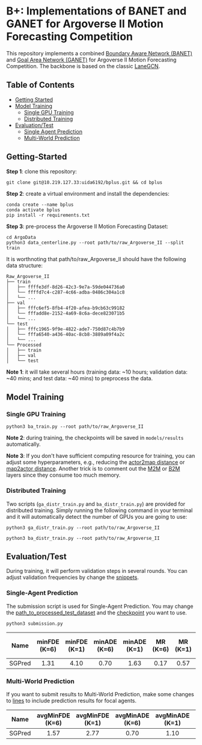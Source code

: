 # B+: Implementations of BANET and GANET for Argoverse II Motion Forecasting Competition

This repository implements a combined [Boundary Aware Network (BANET)](https://arxiv.org/abs/2206.07934) and  [Goal Area Network (GANET)](https://arxiv.org/abs/2209.09723) for Argoverse II Motion Forecasting Competition. The backbone is based on the classic [LaneGCN](https://github.com/uber-research/LaneGCN).  

## Table of Contents

* [Getting Started](#getting-started)
* [Model Training](#model-training)
    * [Single GPU Training](#single-gpu-training)
    * [Distributed Training](#distributed-training) 
* [Evaluation/Test](#Evaluation/Test)
    * [Single Agent Prediction](#single-agent-prediction)
    * [Multi-World Prediction](#multi-world-prediction) 

## Getting-Started

**Step 1**: clone this repository:

```
git clone git@10.219.127.33:uida6192/bplus.git && cd bplus
```

**Step 2**: create a virtual environment and install the dependencies:
```
conda create --name bplus
conda activate bplus
pip install -r requirements.txt
```


**Step 3**: pre-process the Argoverse II Motion Forecasting Dataset:
```
cd ArgoData
python3 data_centerline.py --root path/to/raw_Argoverse_II --split train
```

It is worthnoting that path/to/raw_Argoverse_II should have the following data structure:

```
Raw_Argoverse_II
├── train
│   ├── ffffe3df-8d26-42c3-9e7a-59de044736a0
│   └── ffffd7c4-c287-4c66-adba-0486c304a1c8
│   └── ...
├── val
│   ├── fffc6ef5-8fb4-4f20-afea-b9cb63c99182
│   └── fffadd8e-2152-4a69-8c6a-dece823071b5
│   └── ...
└── test
│   ├── fffc1965-9f9e-4822-ade7-750d87c4b7b9
│   └── fffa6540-a436-40ac-8cb8-3889a09f4a2c
│   └── ...
└── Processed
│   ├── train
│   ├── val
│   └── test

```

**Note 1**: it will take several hours (training data: ~10 hours; validation data: ~40 mins; and test data: ~40 mins) to preprocess the data. 

## Model Training

### Single GPU Training

```
python3 ba_train.py --root path/to/raw_Argoverse_II
```

**Note 2**: during training, the checkpoints will be saved in `models/results` automatically. 

**Note 3**: If you don't have sufficient computing resource for training, you can adjust some hyperparameters, e.g., reducing the [actor2map distance](http://10.219.127.33/uida6192/bplus/blob/main/models/banet.py#L59) or [map2actor distance](http://10.219.127.33/uida6192/bplus/blob/main/models/banet.py#L60). Another trick is to comment out the [M2M](http://10.219.127.33/uida6192/bplus/blob/main/models/banet.py#L117) or [B2M](http://10.219.127.33/uida6192/bplus/blob/main/models/banet.py#L115) layers since they consume too much memory.


### Distributed Training

Two scripts (`ga_distr_train.py` and `ba_distr_train.py`) are provided for distributed training. Simply running the following command in your terminal and it will automatically detect the number of GPUs you are going to use:

```
python3 ga_distr_train.py --root path/to/raw_Argoverse_II
```

```
python3 ba_distr_train.py --root path/to/raw_Argoverse_II
```

## Evaluation/Test

During training, it will perform validation steps in several rounds. You can adjust validation frequencies by change the [snippets](http://10.219.127.33/uida6192/bplus/blob/main/models/banet.py#L24).

### Single-Agent Prediction

The submission script is used for Single-Agent Prediction. You may change the [path_to_processed_test_dataset](http://10.219.127.33/uida6192/bplus/blob/main/submission.py#L7) and the [checkpoint](http://10.219.127.33/uida6192/bplus/blob/main/submission.py#L19) you want to use.

```
python3 submission.py
```

| Name | minFDE (K=6) | minFDE (K=1) | minADE (K=6) | minADE (K=1) | MR (K=6) | MR (K=1) | brier-minFDE (K=6) |
| :---: | :---: | :---: | :---: | :---: | :---: | :---: | :---: |
| SGPred | 1.31 | 4.10 | 0.70 | 1.63 | 0.17 | 0.57 | 1.92 |

### Multi-World Prediction

If you want to submit results to Multi-World Prediction, make some changes to [lines](http://10.219.127.33/uida6192/bplus/blob/main/submission.py#L36) to include prediction results for focal agents.

| Name | avgMinFDE (K=6) | avgMinFDE (K=1) | avgMinADE (K=6) | avgMinADE (K=1) | actorMR (K=6) | actorCR (K=6) | avgBrierMinFDE (K=6) |
| :---: | :---: | :---: | :---: | :---: | :---: | :---: | :---: |
| SGPred | 1.57 | 2.77 | 0.70 | 1.10 | 0.22 | 0.02 | 2.23 |



